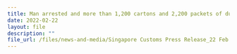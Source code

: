 ```yaml
---
title: Man arrested and more than 1,200 cartons and 2,200 packets of duty-unpaid cigarettes seized in operation
date: 2022-02-22
layout: file
description: ""
file_url: /files/news-and-media/Singapore Customs Press Release_22 Feb 22_Final.pdf
---
```

